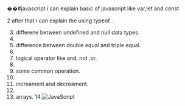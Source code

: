 ��# j a v a s c r i p t 
 
 i can explain basic of javascript like var,let and const 

2 after that i can explain the using typeof .


3. differene between undefined and null data types.
4. 
5. difference between double equal and triple equal.
6. 
7. logical operator like and, not ,or.
8. 
9. some common operation.
10. 
11. increament and decreament.
12. 
13. arrays.
14.![JavaScript](https://img.shields.io/badge/JavaScript-%23F7DF1E.svg?style=for-the-badge&logo=javascript&logoColor=black)


